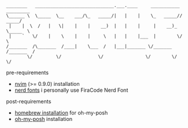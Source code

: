 ```
________   ______________________________.___.____     ___________ _________
\______ \  \_____  \__    ___/\_   _____/|   |    |    \_   _____//   _____/
 |    |  \  /   |   \|    |    |    __)  |   |    |     |    __)_ \_____  \ 
 |    `   \/    |    \    |    |     \   |   |    |___  |        \/        \
/_______  /\_______  /____|    \___  /   |___|_______ \/_______  /_______  /
        \/         \/              \/                \/        \/        \/ 
```
pre-requirements  
- [nvim](https://github.com/neovim/neovim/blob/master/INSTALL.md) (>= 0.9.0) installation  
- [nerd fonts](https://www.nerdfonts.com/) i personally use FiraCode Nerd Font  

post-requirements  
- [homebrew installation](https://docs.brew.sh/Homebrew-on-Linux#install) for oh-my-posh  
- [oh-my-posh](https://ohmyposh.dev/) installation  
